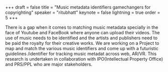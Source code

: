 +++
draft = false
title = "Music metadata identifiers gamechangers for copyrighting"
speaker = "ritubhatt"
keynote = false
lightning = true
order = 5
+++

There is a gap when it comes to matching music metadata specially in the face of Youtube and FaceBook where anyone can upload their videos. The use of music needs to be identified and the artists and publishers need to be paid the royalty for their creative works. We are working on a Project to map and match the various music identifiers and come up with a futuristic guidelines /identifier for tracking music metadat across web, AR/VR. This research is undertaken in collaboration with IPO(Intellectual Property Office) and PRS/PPL who are major stakeholders.